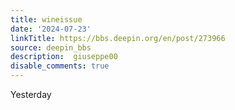 ```yaml
---
title: wineissue
date: '2024-07-23'
linkTitle: https://bbs.deepin.org/en/post/273966
source: deepin_bbs
description:  giuseppe00 
disable_comments: true
---
```

Yesterday 
